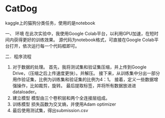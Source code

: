 # CatDog
kaggle上的猫狗分类任务，使用的是notebook

一、 环境
在此次实验中，我使用Google Colab平台，以利用GPU加速，在短时间内获得更好的训练效果。
源代码为notebook格式，可直接在Google Colab平台打开，依次运行每一个代码框即可。

二．程序流程
1.	对于数据的处理。
首先，我将测试集和验证集压缩，并上传到Google Drive，（压缩之后上传速度更快）。并解压。
接下来，从训练集中分出一部分用作验证集，比例为训练集和验证集的比例为4：1。
接着，定义一些数据增强操作，比如裁剪，旋转。
最后提取标签，并将所有数据放进进dataloader。
2.	建立模型
模型由三个卷积层和两个全连接层组成。
3.	训练模型
损失函数为交叉熵，并使用Adam optimizer
4.	最后使用测试集，得出submission.csv
